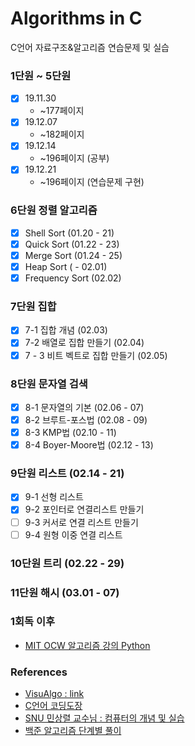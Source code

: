 # Algorithms in C
C언어 자료구조&amp;알고리즘 연습문제 및 실습

### 1단원 ~ 5단원 
- [X] 19.11.30  
  * ~177페이지 
- [X] 19.12.07  
  * ~182페이지 
- [X] 19.12.14  
  * ~196페이지 (공부)
- [X] 19.12.21  
  * ~196페이지 (연습문제 구현)
  
### 6단원 정렬 알고리즘 

- [X] Shell Sort (01.20 - 21)
- [X] Quick Sort (01.22 - 23) 
- [X] Merge Sort (01.24 - 25)
- [X] Heap Sort ( - 02.01)
- [X] Frequency Sort (02.02)

### 7단원 집합   
- [X] 7-1 집합 개념 (02.03)
- [X] 7-2 배열로 집합 만들기 (02.04) 
- [X] 7 - 3 비트 벡트로 집합 만들기 (02.05) 

### 8단원 문자열 검색 
- [X] 8-1 문자열의 기본 (02.06 - 07) 
- [X] 8-2 브루트-포스법 (02.08 - 09)
- [X] 8-3 KMP법 (02.10 - 11)
- [X] 8-4 Boyer-Moore법 (02.12 - 13)

### 9단원 리스트 (02.14 - 21)
- [X] 9-1 선형 리스트 
- [X] 9-2 포인터로 연결리스트 만들기 
- [ ] 9-3 커서로 연결 리스트 만들기 
- [ ] 9-4 원형 이중 연결 리스트

### 10단원 트리 (02.22 - 29)

### 11단원 해시 (03.01 - 07)

### 1회독 이후 
- [MIT OCW 알고리즘 강의 Python](https://www.edwith.org/introalgorithm/joinLectures/16685)

### References 
* [VisuAlgo : link](https://visualgo.net/ko)
* [C언어 코딩도장](https://dojang.io/course/view.php?id=2)
* [SNU 민상렬 교수님 : 컴퓨터의 개념 및 실습](https://www.youtube.com/playlist?list=PLpDJrhQ7qbNHjCGC42CrtGq1FXMskBi3K)
* [백준 알고리즘 단계별 풀이](https://www.acmicpc.net/step)
